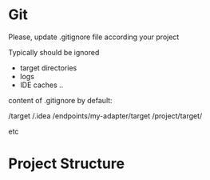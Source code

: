 # Git

Please, update .gitignore file according your project

Typically should be ignored
* target directories
* logs
* IDE caches ..

content of .gitignore by default:

/target
/.idea
/endpoints/my-adapter/target
/project/target/

etc

# Project Structure


